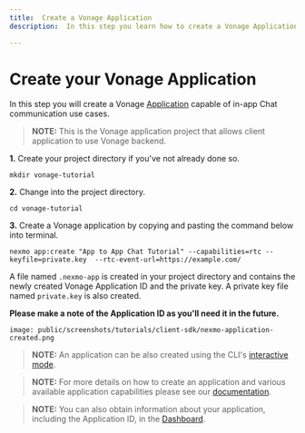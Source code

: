 ```yaml
---
title:  Create a Vonage Application
description:  In this step you learn how to create a Vonage Application.

---
```


Create your Vonage Application
==============================

In this step you will create a Vonage [Application](/conversation/concepts/application) capable of in-app Chat communication use cases.

> **NOTE:** This is the Vonage application project that allows client application to use Vonage backend.

**1\.** Create your project directory if you've not already done so.

```shell
mkdir vonage-tutorial
```

**2\.** Change into the project directory.

```shell
cd vonage-tutorial
```

**3\.** Create a Vonage application by copying and pasting the command below into terminal.

```shell
nexmo app:create "App to App Chat Tutorial" --capabilities=rtc --keyfile=private.key  --rtc-event-url=https://example.com/
```

A file named `.nexmo-app` is created in your project directory and contains the newly created Vonage Application ID and the private key. A private key file named `private.key` is also created.

**Please make a note of the Application ID as you'll need it in the future.** 

```screenshot
image: public/screenshots/tutorials/client-sdk/nexmo-application-created.png
```

> **NOTE:** An application can be also created using the CLI's [interactive mode](/application/nexmo-cli#interactive-mode).

> **NOTE:** For more details on how to create an application and various available application capabilities please see our [documentation](/application/overview).

> **NOTE:** You can also obtain information about your application, including the Application ID, in the [Dashboard](https://dashboard.nexmo.com/voice/your-applications).

